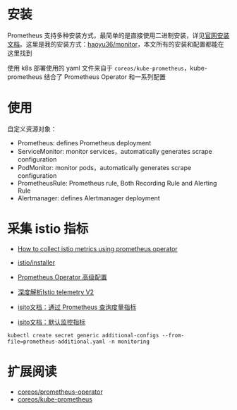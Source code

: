
# 安装

Prometheus 支持多种安装方式，最简单的是直接使用二进制安装，详见[官网安装文档](https://prometheus.io/docs/prometheus/latest/installation/)。这里是我的安装方式：[haoyu36/monitor](https://github.com/haoyu36/monitor)，本文所有的安装和配置都能在这里找到



使用 k8s 部署使用的 yaml 文件来自于  `coreos/kube-prometheus`，kube-prometheus 结合了 Prometheus Operator 和一系列配置


# 使用

自定义资源对象：

- Prometheus: defines Prometheus deployment
- ServiceMonitor: monitor services，automatically generates scrape configuration
- PodMonitor: monitor pods，automatically generates scrape configuration
- PrometheusRule: Prometheus rule, Both Recording Rule and Alerting Rule
- Alertmanager: defines Alertmanager deployment



# 采集 istio 指标

- [How to collect istio metrics using prometheus operator](https://github.com/coreos/prometheus-operator/issues/2502)
- [istio/installer](https://github.com/istio/installer/tree/master/istio-telemetry/grafana/dashboards)

- [Prometheus Operator 高级配置](https://www.qikqiak.com/post/prometheus-operator-advance/)
- [深度解析Istio telemetry V2](https://zhuanlan.zhihu.com/p/136112888)


- [isito文档：通过 Prometheus 查询度量指标](https://istio.io/zh/docs/tasks/observability/metrics/querying-metrics/)
- [isito文档：默认监控指标](https://preliminary.istio.io/zh/docs/reference/config/policy-and-telemetry/metrics/)


```shell
kubectl create secret generic additional-configs --from-file=prometheus-additional.yaml -n monitoring
```

# 扩展阅读


- [coreos/prometheus-operator](https://github.com/coreos/prometheus-operator)
- [coreos/kube-prometheus](https://github.com/coreos/kube-prometheus)


